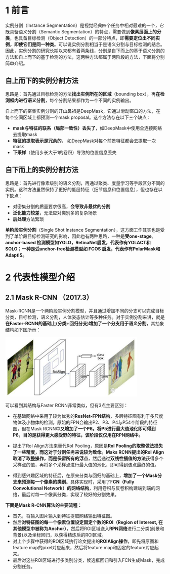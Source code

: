 # 1 前言

实例分割（Instance Segmentation）是视觉经典四个任务中相对最难的一个，它既具备语义分割（Semantic Segmentation）的特点，需要做到**像素层面上的分类**，也具备目标检测（Object Detection）的一部分特点，即**需要定位出不同实例，即使它们是同一种类**。可以说实例分割相当于是语义分割与目标检测的结合。因此，实例分割的研究长期以来都有着两条线，分别是自下而上的基于语义分割的方法和自上而下的基于检测的方法，这两种方法都属于两阶段的方法，下面将分别简单介绍。

## 自上而下的实例分割方法

思路是：首先通过目标检测的方法**找出实例所在的区域**（bounding box），再**在检测框内进行语义分割**，每个分割结果都作为一个不同的实例输出。

自上而下的密集实例分割的开山鼻祖是DeepMask，它通过滑动窗口的方法，在每个空间区域上都预测一个mask proposal。这个方法存在以下三个缺点：

- **mask与特征的联系（局部一致性）丢失了**，如DeepMask中使用全连接网络去提取mask
- **特征的提取表示是冗余的**， 如DeepMask对每个前景特征都会去提取一次mask
- **下采样**（使用步长大于1的卷积）导致的位置信息丢失

## 自下而上的实例分割方法

思路是：首先进行像素级别的语义分割，再通过聚类、度量学习等手段区分不同的实例。这种方法虽然保持了更好的低层特征（细节信息和位置信息），但也存在以下缺点：

- 对密集分割的质量要求很高，**会导致非最优的分割**
- **泛化能力较差**，无法应对类别多的复杂场景
- **后处理**方法繁琐

**单阶段实例分割**（Single Shot Instance Segmentation），这方面工作其实也是受到了单阶段目标检测研究的影响，因此也有两种思路，一种是**受one-stage, anchor-based 检测模型如YOLO，RetinaNet启发，代表作有YOLACT和SOLO；一种是受anchor-free检测模型如 FCOS 启发，代表作有PolarMask和AdaptIS。**

# 2 代表性模型介绍

## 2.1 Mask R-CNN （2017.3）

Mask-RCNN是一个两阶段实例分割模型，并且通过增加不同的分支可以完成目标分类，目标检测，语义分割，人体姿态估计等多种任务。对于实例分割来讲，就是**在Faster-RCNN的基础上(分类+回归分支)增加了一个分支用于语义分割**，其抽象结构如下图所示：

<img src="./.assets/image-20230730233549788.png" alt="image-20230730233549788" style="zoom:50%;" />

可以看到其结构与Faster RCNN非常类似，但有3点主要区别：

- 在基础网络中采用了较为优秀的**ResNet-FPN结构**，多层特征图有利于多尺度物体及小物体的检测。原始的FPN会输出P2、P3、P4与P54个阶段的特征图，但在Mask RCNN中**又增加了一个P6。将P5进行最大值池化即可得到P6，目的是获得更大感受野的特征，该阶段仅仅用在RPN网络中。**

- 提出了RoI Align方法来替代RoI Pooling，原因是**RoI Pooling的取整做法损失了一些精度，而这对于分割任务来说较为致命。**Maks RCNN提出的RoI Align取消了取整操作，而是**保留所有的浮点**，然后通过**双线性插值的方法**获得多个采样点的值，再将多个采样点进行最大值的池化，即可得到该点最终的值。
- 得到感兴趣区域的特征后，在原来分类与回归的基础上，**增加了一个Mask分支来预测每一个像素的类别**。具体实现时，采用了F**CN（Fully Convolutional Network）的网络结构**，利用卷积与反卷积构建端到端的网络，最后对每一个像素分类，实现了较好的分割效果。

**下面是Mask R-CNN算法的主要流程：**

- 首先，将输入图片输入到特征提取网络输出特征图。
- 然后**对特征图的每一个像素位置设定固定个数的ROI（Region of Interest, 在其他模型中被称为Anchor）**，然后将ROI区域送入**RPN网络**进行二分类(前景和背景)以及坐标回归，以获得精炼后的ROI区域。
- 对上个步骤中获得的ROI区域执行论文提出的**ROIAlign操作**，即先将原图和feature map的pixel对应起来，然后将feature map和固定的feature对应起来。
- 最后对这些ROI区域进行多类别分类，候选框回归和引入FCN生成Mask，完成分割任务。

